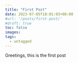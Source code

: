 ```yaml
---
title: "First Post"
date: 2023-07-05T18:01:03+08:00
#url: '/posts/first-post/'
#draft: true
toc: false
images:
tags:
  - untagged
---
```

Greetings, this is the first post
